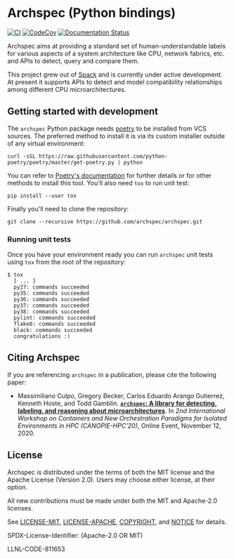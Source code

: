 # Archspec (Python bindings)

[![CI](https://github.com/archspec/archspec/workflows/Unit%20tests/badge.svg)](https://github.com/archspec/archspec/actions)
[![CodeCov](https://codecov.io/gh/archspec/archspec/branch/master/graph/badge.svg)](https://codecov.io/gh/archspec/archspec)
[![Documentation Status](https://readthedocs.org/projects/archspec/badge/?version=latest)](https://archspec.readthedocs.io/en/latest/?badge=latest)

Archspec aims at providing a standard set of human-understandable labels for
various aspects of a system architecture  like CPU, network fabrics, etc. and
APIs to detect, query and compare them.

This project grew out of [Spack](https://spack.io/) and is currently under
active development. At present it supports APIs to detect and model
compatibility relationships among different CPU microarchitectures.

## Getting started with development

The `archspec` Python package needs [poetry](https://python-poetry.org/) to
be installed from VCS sources. The preferred method to install it is via
its custom installer outside of any virtual environment:

```console
curl -sSL https://raw.githubusercontent.com/python-poetry/poetry/master/get-poetry.py | python
```

You can refer to [Poetry's documentation](https://python-poetry.org/docs/#installation)
for further details or for other methods to install this tool. You'll also need `tox`
to run unit test:

```console
pip install --user tox
```

Finally you'll need to clone the repository:

```console
git clone --recursive https://github.com/archspec/archspec.git
```

### Running unit tests

Once you have your environment ready you can run `archspec` unit tests
using ``tox`` from the root of the repository:

```console
$ tox
  [ ... ]
  py27: commands succeeded
  py35: commands succeeded
  py36: commands succeeded
  py37: commands succeeded
  py38: commands succeeded
  pylint: commands succeeded
  flake8: commands succeeded
  black: commands succeeded
  congratulations :)
```

## Citing Archspec

If you are referencing `archspec` in a publication, please cite the following
paper:

* Massimiliano Culpo, Gregory Becker, Carlos Eduardo Arango Gutierrez, Kenneth
   Hoste, and Todd Gamblin.
   [**`archspec`: A library for detecting, labeling, and reasoning about
   microarchitectures**](https://tgamblin.github.io/pubs/archspec-canopie-hpc-2020.pdf).
   In *2nd International Workshop on Containers and New Orchestration Paradigms
   for Isolated Environments in HPC (CANOPIE-HPC'20)*, Online Event, November
   12, 2020.

## License

Archspec is distributed under the terms of both the MIT license and the
Apache License (Version 2.0). Users may choose either license, at their
option.

All new contributions must be made under both the MIT and Apache-2.0
licenses.

See [LICENSE-MIT](https://github.com/archspec/archspec/blob/master/LICENSE-MIT),
[LICENSE-APACHE](https://github.com/archspec/archspec/blob/master/LICENSE-APACHE),
[COPYRIGHT](https://github.com/archspec/archspec/blob/master/COPYRIGHT), and
[NOTICE](https://github.com/archspec/archspec/blob/master/NOTICE) for details.

SPDX-License-Identifier: (Apache-2.0 OR MIT)

LLNL-CODE-811653

